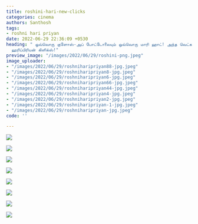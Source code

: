 ```yaml
---
title: roshini-hari-new-clicks
categories: cinema
authors: Santhosh
tags:
- roshni hari priyan
date: 2022-06-29 22:36:09 +0530
heading: " ஒவ்வொரு குளோஸ்-அப் போட்டோலையும் ஒவ்வொரு மாரி ஹாட்! அந்த வெட்கம்! ரோஷினி
  ஹரிப்பிரியன் கிளிக்ஸ்!"
preview_image: "/images/2022/06/29/roshini-png.jpeg"
image_uploader:
- "/images/2022/06/29/roshniharipriyan88-jpg.jpeg"
- "/images/2022/06/29/roshniharipriyan8-jpg.jpeg"
- "/images/2022/06/29/roshniharipriyan6-jpg.jpeg"
- "/images/2022/06/29/roshniharipriyan66-jpg.jpeg"
- "/images/2022/06/29/roshniharipriyan44-jpg.jpeg"
- "/images/2022/06/29/roshniharipriyan4-jpg.jpeg"
- "/images/2022/06/29/roshniharipriyan2-jpg.jpeg"
- "/images/2022/06/29/roshniharipriyan-1-jpg.jpeg"
- "/images/2022/06/29/roshniharipriyan-jpg.jpeg"
code: ''

---
```

![](/images/2022/06/29/roshniharipriyan-1-jpg.jpeg)

![](/images/2022/06/29/roshniharipriyan44-jpg.jpeg)

![](/images/2022/06/29/roshniharipriyan2-jpg.jpeg)

![](/images/2022/06/29/roshniharipriyan4-jpg.jpeg)

![](/images/2022/06/29/roshniharipriyan66-jpg.jpeg)

![](/images/2022/06/29/roshniharipriyan88-jpg.jpeg)

![](/images/2022/06/29/roshniharipriyan6-jpg.jpeg)

![](/images/2022/06/29/roshniharipriyan8-jpg.jpeg)
